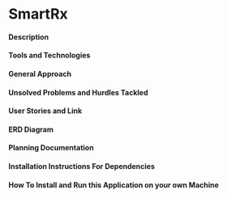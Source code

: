 # SmartRx
#### Description
#### Tools and Technologies 
#### General Approach
#### Unsolved Problems and Hurdles Tackled 
#### User Stories and Link 
#### ERD Diagram 
#### Planning Documentation 
#### Installation Instructions For Dependencies 
#### How To Install and Run this Application on your own Machine
